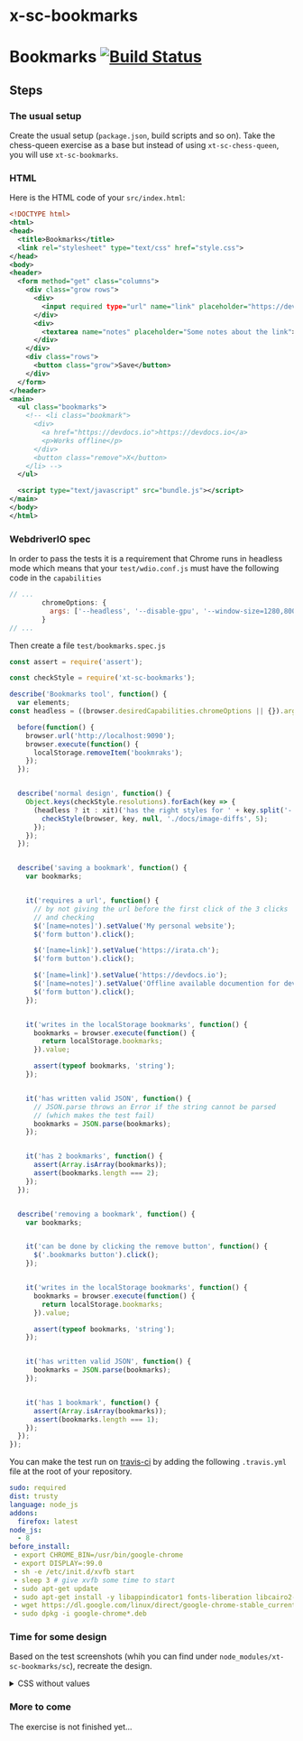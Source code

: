 # x-sc-bookmarks

# Bookmarks   [![Build Status](https://travis-ci.org/Yassermorteza/x-sc-bookmarks.svg?branch=master)](https://travis-ci.org/Yassermorteza/x-sc-bookmarks)

## Steps

### The usual setup

Create the usual setup (`package.json`, build scripts and so on). Take the chess-queen exercise as a base but instead of using `xt-sc-chess-queen`, you will use `xt-sc-bookmarks`.

### HTML

Here is the HTML code of your `src/index.html`:

````xml
<!DOCTYPE html>
<html>
<head>
  <title>Bookmarks</title>
  <link rel="stylesheet" type="text/css" href="style.css">
</head>
<body>
<header>
  <form method="get" class="columns">
    <div class="grow rows">
      <div>
        <input required type="url" name="link" placeholder="https://devdocs.io" />
      </div>
      <div>
        <textarea name="notes" placeholder="Some notes about the link"></textarea>
      </div>
    </div>
    <div class="rows">
      <button class="grow">Save</button>
    </div>
  </form>
</header>
<main>
  <ul class="bookmarks">
    <!-- <li class="bookmark">
      <div>
        <a href="https://devdocs.io">https://devdocs.io</a>
        <p>Works offline</p>
      </div>
      <button class="remove">X</button>
    </li> -->
  </ul>

  <script type="text/javascript" src="bundle.js"></script>
</main>
</body>
</html>
````

### WebdriverIO spec

In order to pass the tests it is a requirement that Chrome runs in headless mode which means that your `test/wdio.conf.js` must have the following code in the `capabilities`

````js
// ...
        chromeOptions: {
          args: ['--headless', '--disable-gpu', '--window-size=1280,800']
        }
// ...
````

Then create a file `test/bookmarks.spec.js`

````js
const assert = require('assert');

const checkStyle = require('xt-sc-bookmarks');

describe('Bookmarks tool', function() {
  var elements;
const headless = ((browser.desiredCapabilities.chromeOptions || {}).args || []).indexOf('--headless') > -1;

  before(function() {
    browser.url('http://localhost:9090');
    browser.execute(function() {
      localStorage.removeItem('bookmraks');
    });
  });


  describe('normal design', function() {
    Object.keys(checkStyle.resolutions).forEach(key => {
      (headless ? it : xit)('has the right styles for ' + key.split('-').join(' '), function () {
        checkStyle(browser, key, null, './docs/image-diffs', 5);
      });
    });
  });


  describe('saving a bookmark', function() {
    var bookmarks;


    it('requires a url', function() {
      // by not giving the url before the first click of the 3 clicks
      // and checking
      $('[name=notes]').setValue('My personal website');
      $('form button').click();

      $('[name=link]').setValue('https://irata.ch');
      $('form button').click();

      $('[name=link]').setValue('https://devdocs.io');
      $('[name=notes]').setValue('Offline available documention for development');
      $('form button').click();
    });


    it('writes in the localStorage bookmarks', function() {
      bookmarks = browser.execute(function() {
        return localStorage.bookmarks;
      }).value;

      assert(typeof bookmarks, 'string');
    });


    it('has written valid JSON', function() {
      // JSON.parse throws an Error if the string cannot be parsed
      // (which makes the test fail)
      bookmarks = JSON.parse(bookmarks);
    });


    it('has 2 bookmarks', function() {
      assert(Array.isArray(bookmarks));
      assert(bookmarks.length === 2);
    });
  });


  describe('removing a bookmark', function() {
    var bookmarks;


    it('can be done by clicking the remove button', function() {
      $('.bookmarks button').click();
    });


    it('writes in the localStorage bookmarks', function() {
      bookmarks = browser.execute(function() {
        return localStorage.bookmarks;
      }).value;

      assert(typeof bookmarks, 'string');
    });


    it('has written valid JSON', function() {
      bookmarks = JSON.parse(bookmarks);
    });


    it('has 1 bookmark', function() {
      assert(Array.isArray(bookmarks));
      assert(bookmarks.length === 1);
    });
  });
});
````

You can make the test run on [travis-ci](https://travis-ci.org) by adding the following `.travis.yml` file at the root of your repository.

````yml
sudo: required
dist: trusty
language: node_js
addons:
  firefox: latest
node_js:
  - 8
before_install:
 - export CHROME_BIN=/usr/bin/google-chrome
 - export DISPLAY=:99.0
 - sh -e /etc/init.d/xvfb start
 - sleep 3 # give xvfb some time to start
 - sudo apt-get update
 - sudo apt-get install -y libappindicator1 fonts-liberation libcairo2-dev libjpeg8-dev libpango1.0-dev libgif-dev build-essential g++
 - wget https://dl.google.com/linux/direct/google-chrome-stable_current_amd64.deb
 - sudo dpkg -i google-chrome*.deb

````


### Time for some design

Based on the test screenshots (whih you can find under `node_modules/xt-sc-bookmarks/sc`), recreate the design.

<details>
  <summary>CSS without values</summary>

````scss
*,
*:before,
*:after {
  box-sizing: /* ... */;
}

body {
  margin: /* ... */;
  padding: /* ... */;
  display: /* ... */;
  flex-direction: /* ... */;
  font-family: /* ... */;
  background-color: /* ... */;
  color: /* ... */;
}

body > header {
  background-color: /* ... */;
}

form,
.bookmarks {
  min-width: /* ... */;
  max-width: /* ... */;
  margin: /* ... */;
  padding: /* ... */;
}

form {
  input,
  textarea,
  button {
    font-size: /* ... */;
    border: /* ... */;
  }

  input,
  textarea {
    width: /* ... */;
    margin: /* ... */;
    padding: /* ... */;
    font-family: /* ... */;
    display: /* ... */;
  }

  input {
    border-radius: /* ... */;
  }

  textarea {
    border-radius: /* ... */;
    border-top: /* ... */;
  }

  button {
    border-left: /* ... */;
    border-radius: /* ... */;
  }
}



.columns,
.rows {
  display: /* ... */;
}

.columns {
  flex-direction: /* ... */;
}

.rows {
  flex-direction: /* ... */;
}

.grow {
  flex-grow: /* ... */;
}


.bookmarks {
  list-style: /* ... */;

  > li {
    border: /* ... */;
    border-radius: /* ... */;
    background-color: /* ... */;
    padding: /* ... */;
    margin: /* ... */;
    position: /* ... */;
  }

  a {
    font-size: /* ... */;
    text-decoration: /* ... */;
    color: /* ... */;
  }
}

.remove {
  display: /* ... */;
  text-align: /* ... */;
  width: /* ... */;
  height: /* ... */;
  padding: /* ... */;
  border-radius: /* ... */;
  border: /* ... */;
  position: /* ... */;
  right: /* ... */;
  top: /* ... */;
}
````

</details>

### More to come

The exercise is not finished yet...